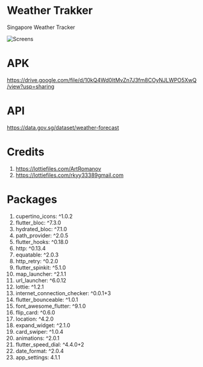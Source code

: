 # Weather Trakker

Singapore Weather Tracker

![Screens](https://user-images.githubusercontent.com/79257863/138235012-87684f0a-bfcc-42a8-bcbb-927953dbdaa3.png)

# APK
https://drive.google.com/file/d/10kQ4Wd0ItMvZn7J3fm8COyNJLWPO5XwQ/view?usp=sharing

# API
https://data.gov.sg/dataset/weather-forecast

# Credits
  1. https://lottiefiles.com/ArtRomanov
  2. https://lottiefiles.com/rkyy33389gmail.com

# Packages
  1. cupertino_icons: ^1.0.2
  2. flutter_bloc: ^7.3.0
  3. hydrated_bloc: ^7.1.0
  4. path_provider: ^2.0.5
  5. flutter_hooks: ^0.18.0
  6. http: ^0.13.4
  7. equatable: ^2.0.3
  8. http_retry: ^0.2.0
  9. flutter_spinkit: ^5.1.0
  10. map_launcher: ^2.1.1
  11. url_launcher: ^6.0.12
  12. lottie: ^1.2.1
  13. internet_connection_checker: ^0.0.1+3
  14. flutter_bounceable: ^1.0.1
  15. font_awesome_flutter: ^9.1.0
  16. flip_card: ^0.6.0
  17. location: ^4.2.0
  18. expand_widget: ^2.1.0
  19. card_swiper: ^1.0.4
  20. animations: ^2.0.1
  21. flutter_speed_dial: ^4.4.0+2
  22. date_format: ^2.0.4
  23. app_settings: 4.1.1
